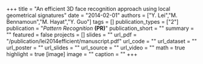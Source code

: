+++
title = "An efficient 3D face recognition approach using local geometrical signatures"
date = "2014-02-01"
authors = ["Y. Lei","M. Bennamoun","M. Hayat","Y. Guo"]
tags = []
publication_types = ["2"]
publication = "_Pattern Recognition_ **(PR)**"
publication_short = ""
summary = ""
featured = false
projects = []
slides = ""
url_pdf = "/publication/lei2014efficient/manuscript.pdf"
url_code = ""
url_dataset = ""
url_poster = ""
url_slides = ""
url_source = ""
url_video = ""
math = true
highlight = true
[image]
image = ""
caption = ""
+++

